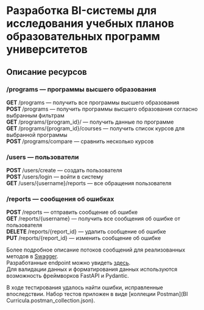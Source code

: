 # Разработка BI-системы для исследования учебных планов образовательных программ университетов
## Описание ресурсов
### /programs — программы высшего образования
<b> GET </b> /programs — получить все программы высшего образования <br>
<b> POST </b> /programs — получить программы высшего образования согласно выбранным фильтрам <br>
<b> GET </b> /programs/{program_id}/ — получить данные по программе <br>
<b> GET </b> /programs/{program_id}/courses — получить список курсов для выбранной программы <br>
<b> POST </b> /programs/compare — сравнить несколько курсов <br>

### /users — пользователи
<b> POST </b> /users/create — создать пользователя <br>
<b> POST </b> /users/login — войти в систему <br>
<b> GET </b> /users/{username}/reports — все обращения пользователя <br>

### /reports — сообщения об ошибках
<b> POST </b> /reports — отправить сообщение об ошибке <br>
<b> GET </b> /reports/{username} — получить все сообщения об ошибке от пользователя <br>
<b> DELETE </b> /reports/{report_id} — удалить сообщение об ошибке <br>
<b> PUT </b> /reports/{report_id}  — изменить сообщение об ошибке <br>

Более подробное описание потоков сообщений для реализованных методов в [Swagger](openapi.yaml). <br>
Разработанные endpoint можно увидеть [здесь](../src/__main__.py). <br>
Для валидации данных и форматирования данных используются возможность фреймворков FastAPI и Pydantic. <br>

В ходе тестирования удалось найти ошибки, исправленные впоследствии. Набор тестов приложен в виде [коллеции Postman](BI Curricula.postman_collection.json). <br>


